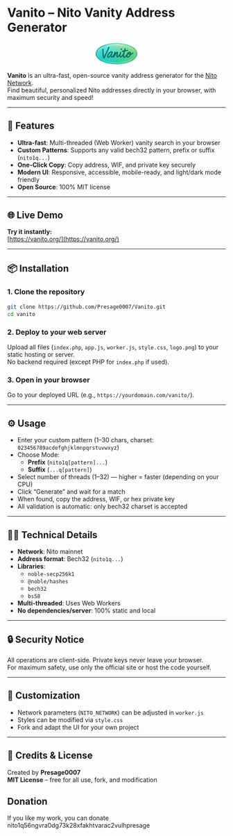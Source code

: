 
# Vanito – Nito Vanity Address Generator

<p align="center">
  <img src="logo.png" alt="Nito Logo" width="96"/>
</p>

**Vanito** is an ultra-fast, open-source vanity address generator for the [Nito Network](https://nito.network/).  
Find beautiful, personalized Nito addresses directly in your browser, with maximum security and speed!

---

## 🚀 Features

- **Ultra-fast**: Multi-threaded (Web Worker) vanity search in your browser  
- **Custom Patterns**: Supports any valid bech32 pattern, prefix or suffix (`nito1q...`)  
- **One-Click Copy**: Copy address, WIF, and private key securely  
- **Modern UI**: Responsive, accessible, mobile-ready, and light/dark mode friendly  
- **Open Source**: 100% MIT license  

---

## 🌐 Live Demo

**Try it instantly:**  
[https://vanito.org/](https://vanito.org/)

---

## 📦 Installation

### 1. Clone the repository

```sh
git clone https://github.com/Presage0007/Vanito.git
cd vanito
```

### 2. Deploy to your web server

Upload all files (`index.php`, `app.js`, `worker.js`, `style.css`, `logo.png`) to your static hosting or server.  
No backend required (except PHP for `index.php` if used).

### 3. Open in your browser

Go to your deployed URL (e.g., `https://yourdomain.com/vanito/`).

---

## ⚙️ Usage

- Enter your custom pattern (1–30 chars, charset: `023456789acdefghjklmnpqrstuvwxyz`)
- Choose Mode:
  - **Prefix** (`nito1q[pattern]...`)
  - **Suffix** (`...q[pattern]`)
- Select number of threads (1–32) — higher = faster (depending on your CPU)
- Click “Generate” and wait for a match
- When found, copy the address, WIF, or hex private key
- All validation is automatic: only bech32 charset is accepted

---

## 🧑‍💻 Technical Details

- **Network**: Nito mainnet  
- **Address format**: Bech32 (`nito1q...`)  
- **Libraries**:
  - `noble-secp256k1`
  - `@noble/hashes`
  - `bech32`
  - `bs58`
- **Multi-threaded**: Uses Web Workers  
- **No dependencies/server**: 100% static and local

---

## 🔒 Security Notice

All operations are client-side. Private keys never leave your browser.  
For maximum safety, use only the official site or host the code yourself.

---

## 📝 Customization

- Network parameters (`NITO_NETWORK`) can be adjusted in `worker.js`
- Styles can be modified via `style.css`
- Fork and adapt the UI for your own project

---

## 🙏 Credits & License

Created by **Presage0007**  
**MIT License** – free for all use, fork, and modification

## Donation

If you like my work, you can donate nito1q56ngvra0dg73k28xfakhtvarac2vulhpresage

